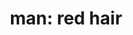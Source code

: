 ---
layout: people&body
title: "man: red hair"
emoji: man_red_hair
permalink: 👨‍🦰.html
image: assets/img/3moji/man_red_hair.png
---